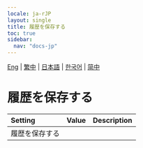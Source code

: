 ```yaml
---
locale: ja-rJP
layout: single
title: 履歴を保存する
toc: true
sidebar:
  nav: "docs-jp"
---
```

[Eng](/dancexr/menu/2025.4/chat/save_history) | [繁中](/tw/dancexr/menu/2025.4/chat/save_history) | [日本語](/jp/dancexr/menu/2025.4/chat/save_history) | [한국어](/kr/dancexr/menu/2025.4/chat/save_history) | [简中](/zh/dancexr/menu/2025.4/chat/save_history)

# 履歴を保存する



| Setting | Value | Description |
| :--- | --- | :--- |
| 履歴を保存する || 
